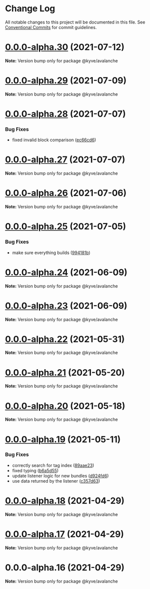 # Change Log

All notable changes to this project will be documented in this file.
See [Conventional Commits](https://conventionalcommits.org) for commit guidelines.

# [0.0.0-alpha.30](https://github.com/KYVENetwork/avalanche/compare/@kyve/avalanche@0.0.0-alpha.29...@kyve/avalanche@0.0.0-alpha.30) (2021-07-12)

**Note:** Version bump only for package @kyve/avalanche





# [0.0.0-alpha.29](https://github.com/KYVENetwork/avalanche/compare/@kyve/avalanche@0.0.0-alpha.28...@kyve/avalanche@0.0.0-alpha.29) (2021-07-09)

**Note:** Version bump only for package @kyve/avalanche





# [0.0.0-alpha.28](https://github.com/KYVENetwork/avalanche/compare/@kyve/avalanche@0.0.0-alpha.27...@kyve/avalanche@0.0.0-alpha.28) (2021-07-07)


### Bug Fixes

* fixed invalid block comparison ([ec66cd6](https://github.com/KYVENetwork/avalanche/commit/ec66cd6ac9659eaa01939d89fb30caed8b934dec))





# [0.0.0-alpha.27](https://github.com/KYVENetwork/avalanche/compare/@kyve/avalanche@0.0.0-alpha.26...@kyve/avalanche@0.0.0-alpha.27) (2021-07-07)

**Note:** Version bump only for package @kyve/avalanche





# [0.0.0-alpha.26](https://github.com/KYVENetwork/avalanche/compare/@kyve/avalanche@0.0.0-alpha.25...@kyve/avalanche@0.0.0-alpha.26) (2021-07-06)

**Note:** Version bump only for package @kyve/avalanche





# [0.0.0-alpha.25](https://github.com/KYVENetwork/avalanche/compare/@kyve/avalanche@0.0.0-alpha.24...@kyve/avalanche@0.0.0-alpha.25) (2021-07-05)


### Bug Fixes

* make sure everything builds ([994181b](https://github.com/KYVENetwork/avalanche/commit/994181bbbc4b242c59545b29f7234f8bc0b822e4))





# [0.0.0-alpha.24](https://github.com/KYVENetwork/avalanche/compare/@kyve/avalanche@0.0.0-alpha.23...@kyve/avalanche@0.0.0-alpha.24) (2021-06-09)

**Note:** Version bump only for package @kyve/avalanche





# [0.0.0-alpha.23](https://github.com/KYVENetwork/avalanche/compare/@kyve/avalanche@0.0.0-alpha.22...@kyve/avalanche@0.0.0-alpha.23) (2021-06-09)

**Note:** Version bump only for package @kyve/avalanche





# [0.0.0-alpha.22](https://github.com/KYVENetwork/avalanche/compare/@kyve/avalanche@0.0.0-alpha.21...@kyve/avalanche@0.0.0-alpha.22) (2021-05-31)

**Note:** Version bump only for package @kyve/avalanche





# [0.0.0-alpha.21](https://github.com/KYVENetwork/avalanche/compare/@kyve/avalanche@0.0.0-alpha.20...@kyve/avalanche@0.0.0-alpha.21) (2021-05-20)

**Note:** Version bump only for package @kyve/avalanche





# [0.0.0-alpha.20](https://github.com/KYVENetwork/avalanche/compare/@kyve/avalanche@0.0.0-alpha.19...@kyve/avalanche@0.0.0-alpha.20) (2021-05-18)

**Note:** Version bump only for package @kyve/avalanche





# [0.0.0-alpha.19](https://github.com/KYVENetwork/avalanche/compare/@kyve/avalanche@0.0.0-alpha.18...@kyve/avalanche@0.0.0-alpha.19) (2021-05-11)


### Bug Fixes

* correctly search for tag index ([89aae23](https://github.com/KYVENetwork/avalanche/commit/89aae2377f58cb2fdf071f3c9bebc4ce990ad01a))
* fixed typing ([b6a5d55](https://github.com/KYVENetwork/avalanche/commit/b6a5d55f84eef9c16402f0b6fb99179931a298bb))
* update listener logic for new bundles ([d924fd6](https://github.com/KYVENetwork/avalanche/commit/d924fd6596a64b41bc667169c77d05392a6d6bb1))
* use data returned by the listener ([c357d63](https://github.com/KYVENetwork/avalanche/commit/c357d6342e7c0f4a2b9e4f3d29460dba9d53758b))





# [0.0.0-alpha.18](https://github.com/KYVENetwork/avalanche/compare/@kyve/avalanche@0.0.0-alpha.17...@kyve/avalanche@0.0.0-alpha.18) (2021-04-29)

**Note:** Version bump only for package @kyve/avalanche

# [0.0.0-alpha.17](https://github.com/KYVENetwork/avalanche/compare/@kyve/avalanche@0.0.0-alpha.16...@kyve/avalanche@0.0.0-alpha.17) (2021-04-29)

**Note:** Version bump only for package @kyve/avalanche

# 0.0.0-alpha.16 (2021-04-29)

**Note:** Version bump only for package @kyve/avalanche
